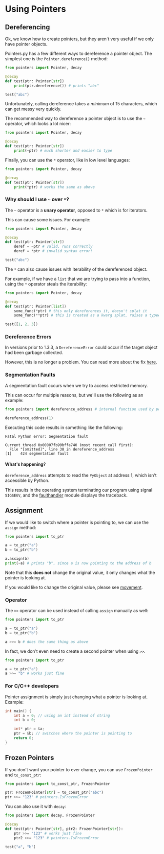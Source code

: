 # Using Pointers

## Dereferencing

Ok, we know how to create pointers, but they aren't very useful if we only have pointer objects.

Pointers.py has a few different ways to dereference a pointer object. The simplest one is the `Pointer.dereference()` method:

```py
from pointers import Pointer, decay

@decay
def test(ptr: Pointer[str])
    print(ptr.dereference()) # prints "abc"

test("abc")
```

Unfortunately, calling dereference takes a _minimum_ of 15 characters, which can get messy very quickly.

The recommended way to dereference a pointer object is to use the `~` operator, which looks a lot nicer:

```py
from pointers import Pointer, decay

@decay
def test(ptr: Pointer[str])
    print(~ptr) # much shorter and easier to type
```

Finally, you can use the `*` operator, like in low level languages:

```py
from pointers import Pointer, decay

@decay
def test(ptr: Pointer[str])
    print(*ptr) # works the same as above
```

### Why should I use `~` over `*`?

The `~` operator is a **unary operator**, opposed to `*` which is for iterators.

This can cause some issues. For example:

```py
from pointers import Pointer, decay

@decay
def test(ptr: Pointer[str])
    deref = ~ptr # valid, runs correctly
    deref = *ptr # invalid syntax error!

test("abc")
```

The `*` can also cause issues with iterability of the dereferenced object.

For example, if we have a `list` that we are trying to pass into a function, using the `*` operator steals the iterability:

```py
from pointers import Pointer, decay

@decay
def test(ptr: Pointer[list])
    some_func(*ptr) # this only dereferences it, doesn't splat it
    some_func(**ptr) # this is treated as a kwarg splat, raises a typeerror

test([1, 2, 3])
```

### Dereference Errors

In versions prior to 1.3.3, a `DereferenceError` could occur if the target object had been garbage collected.

However, this is no longer a problem. You can read more about the fix [here](under_the_hood.md#the-garbage-collector).

### Segmentation Faults

A segmentation fault occurs when we try to access restricted memory.

This can occur for multiple reasons, but we'll use the following as an example:

```py
from pointers import dereference_address # internal function used by pointers.py

dereference_address(1)
```

Executing this code results in something like the following:

```
Fatal Python error: Segmentation fault

Current thread 0x00007fb99bffa740 (most recent call first):
  File "[omitted]", line 38 in dereference_address
[1]    424 segmentation fault
```

#### What's happening?

`dereference_address` attempts to read the `PyObject` at address 1, which isn't accessible by Python.

This results in the operating system terminating our program using signal `SIGSEGV`, and the [faulthandler](https://docs.python.org/3/library/faulthandler.html) module displays the traceback.

## Assignment

If we would like to switch where a pointer is pointing to, we can use the `assign` method:

```py
from pointers import to_ptr

a = to_ptr("a")
b = to_ptr("b")

a.assign(b)
print(~a) # prints "b", since a is now pointing to the address of b
```

Note that this **does not** change the original value, it only changes what the pointer is looking at.

If you would like to change the original value, please see [movement](movement.md).

### Operator

The `>>` operator can be used instead of calling `assign` manually as well:

```py
from pointers import to_ptr

a = to_ptr("a")
b = to_ptr("b")

a >>= b # does the same thing as above
```

In fact, we don't even need to create a second pointer when using `>>`.

```py
from pointers import to_ptr

a = to_ptr("a")
a >>= "b" # works just fine
```

### For C/C++ developers

Pointer assignment is simply just changing what a pointer is looking at. Example:

```cpp
int main() {
    int a = 0; // using an int instead of string
    int b = 0;

    int* ptr = &a;
    ptr = &b; // switches where the pointer is pointing to
    return 0;
}
```

## Frozen Pointers

If you don't want your pointer to ever change, you can use `FrozenPointer` and `to_const_ptr`:

```py
from pointers import to_const_ptr, FrozenPointer

ptr: FrozenPointer[str] = to_const_ptr("abc")
ptr >>= "123" # pointers.IsFrozenError
```

You can also use it with `decay`:

```py
from pointers import decay, FrozenPointer

@decay
def test(ptr: Pointer[str], ptr2: FrozenPointer[str]):
    ptr >>= "123" # works just fine
    ptr2 >>= "123" # pointers.IsFrozenError

test("a", "b")
```
